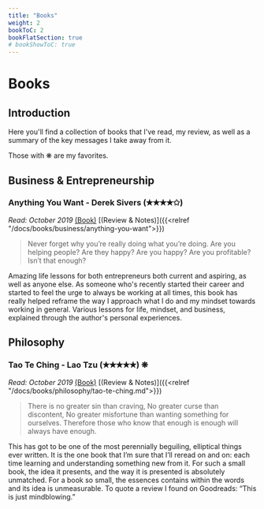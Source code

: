 ```yaml
---
title: "Books"
weight: 2
bookToC: 2
bookFlatSection: true
# bookShowToC: true
---
```


# Books

## Introduction

Here you'll find a collection of books that I've read, my review, as well as a summary of the key messages I take away from it. 

Those with ❋ are my favorites.

## Business & Entrepreneurship

### Anything You Want - Derek Sivers (✭✭✭✭✩)

*Read: October 2019* [(Book)](https://amzn.to/32mguHI) [(Review & Notes)]({{<relref "/docs/books/business/anything-you-want">}})

> Never forget why you’re really doing what you’re doing. Are you helping people? Are they happy? Are you happy? Are you profitable? Isn’t that enough?

Amazing life lessons for both entrepreneurs both current and aspiring, as well as anyone else. As someone who's recently started their career and started to feel the urge to always be working at all times, this book has really helped reframe the way I approach what I do and my mindset towards working in general. Various lessons for life, mindset, and business, explained through the author's personal experiences.

## Philosophy

### Tao Te Ching - Lao Tzu (✭✭✭✭✭) ❋

*Read: October 2019* [(Book)](https://amzn.to/32qgbfd) [(Review & Notes)]({{<relref "/docs/books/philosophy/tao-te-ching.md">}})

> There is no greater sin than craving, No greater curse than discontent, No greater misfortune than wanting something for ourselves. Therefore those who know that enough is enough will always have enough.

This has got to be one of the most perennially beguiling, elliptical things ever written. It is the one book that I’m sure that I’ll reread on and on: each time learning and understanding something new from it. For such a small book, the idea it presents, and the way it is presented is absolutely unmatched. For a book so small, the essences contains within the words and its idea is unmeasurable. To quote a review I found on Goodreads: “This is just mindblowing.”
